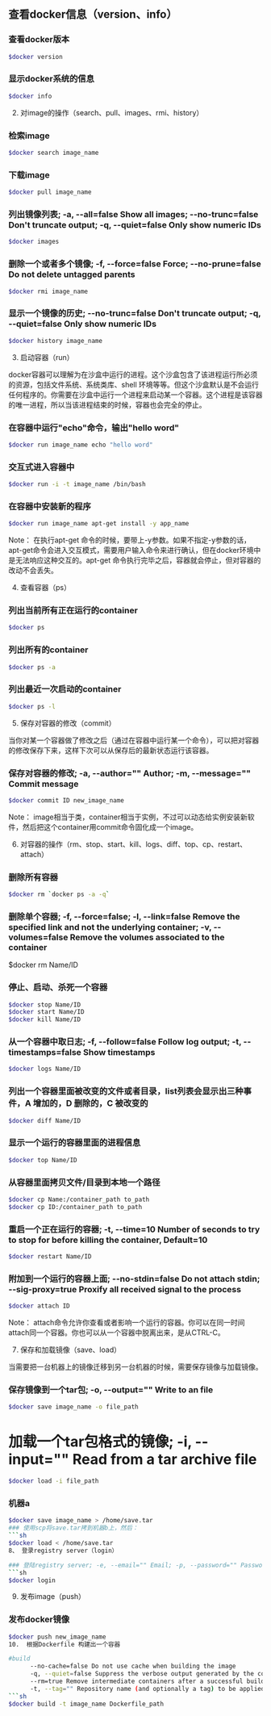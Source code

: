 ## 查看docker信息（version、info）

### 查看docker版本
```sh
$docker version
```

### 显示docker系统的信息
```sh
$docker info
```

2. 对image的操作（search、pull、images、rmi、history）

### 检索image
```sh
$docker search image_name
```

### 下载image
```sh
$docker pull image_name
```

### 列出镜像列表; -a, --all=false Show all images; --no-trunc=false Don't truncate output; -q, --quiet=false Only show numeric IDs
```sh
$docker images
```

### 删除一个或者多个镜像; -f, --force=false Force; --no-prune=false Do not delete untagged parents
```sh
$docker rmi image_name
```

### 显示一个镜像的历史; --no-trunc=false Don't truncate output; -q, --quiet=false Only show numeric IDs
```sh
$docker history image_name
```

3. 启动容器（run）

docker容器可以理解为在沙盒中运行的进程。这个沙盒包含了该进程运行所必须的资源，包括文件系统、系统类库、shell 环境等等。但这个沙盒默认是不会运行任何程序的。你需要在沙盒中运行一个进程来启动某一个容器。这个进程是该容器的唯一进程，所以当该进程结束的时候，容器也会完全的停止。

### 在容器中运行"echo"命令，输出"hello word"
```sh
$docker run image_name echo "hello word"
```

### 交互式进入容器中
```sh
$docker run -i -t image_name /bin/bash
```


### 在容器中安装新的程序
```sh
$docker run image_name apt-get install -y app_name
```

Note：  在执行apt-get 命令的时候，要带上-y参数。如果不指定-y参数的话，apt-get命令会进入交互模式，需要用户输入命令来进行确认，但在docker环境中是无法响应这种交互的。apt-get 命令执行完毕之后，容器就会停止，但对容器的改动不会丢失。

4. 查看容器（ps）

### 列出当前所有正在运行的container
```sh
$docker ps
```

### 列出所有的container
```sh
$docker ps -a
```

### 列出最近一次启动的container
```sh
$docker ps -l
```

5. 保存对容器的修改（commit）

当你对某一个容器做了修改之后（通过在容器中运行某一个命令），可以把对容器的修改保存下来，这样下次可以从保存后的最新状态运行该容器。

### 保存对容器的修改; -a, --author="" Author; -m, --message="" Commit message
```sh
$docker commit ID new_image_name
```

Note：  image相当于类，container相当于实例，不过可以动态给实例安装新软件，然后把这个container用commit命令固化成一个image。

6. 对容器的操作（rm、stop、start、kill、logs、diff、top、cp、restart、attach）

### 删除所有容器
```sh
$docker rm `docker ps -a -q`
```


### 删除单个容器; -f, --force=false; -l, --link=false Remove the specified link and not the underlying container; -v, --volumes=false Remove the volumes associated to the container
$docker rm Name/ID

### 停止、启动、杀死一个容器
```sh
$docker stop Name/ID
$docker start Name/ID
$docker kill Name/ID
```


### 从一个容器中取日志; -f, --follow=false Follow log output; -t, --timestamps=false Show timestamps
```sh
$docker logs Name/ID
```


### 列出一个容器里面被改变的文件或者目录，list列表会显示出三种事件，A 增加的，D 删除的，C 被改变的
```sh
$docker diff Name/ID
```

### 显示一个运行的容器里面的进程信息
```sh
$docker top Name/ID
```

### 从容器里面拷贝文件/目录到本地一个路径
```sh
$docker cp Name:/container_path to_path
$docker cp ID:/container_path to_path
```

### 重启一个正在运行的容器; -t, --time=10 Number of seconds to try to stop for before killing the container, Default=10
```sh
$docker restart Name/ID
```

### 附加到一个运行的容器上面; --no-stdin=false Do not attach stdin; --sig-proxy=true Proxify all received signal to the process
```sh
$docker attach ID
```

Note： attach命令允许你查看或者影响一个运行的容器。你可以在同一时间attach同一个容器。你也可以从一个容器中脱离出来，是从CTRL-C。

7. 保存和加载镜像（save、load）

当需要把一台机器上的镜像迁移到另一台机器的时候，需要保存镜像与加载镜像。

### 保存镜像到一个tar包; -o, --output="" Write to an file
```sh
$docker save image_name -o file_path
```

# 加载一个tar包格式的镜像; -i, --input="" Read from a tar archive file
```sh
$docker load -i file_path
```

### 机器a
```sh
$docker save image_name > /home/save.tar
### 使用scp将save.tar拷到机器b上，然后：
```sh
$docker load < /home/save.tar
8、 登录registry server（login）

### 登陆registry server; -e, --email="" Email; -p, --password="" Password; -u, --username="" Username
```sh
$docker login
```

9. 发布image（push）

### 发布docker镜像
```sh
$docker push new_image_name
10.  根据Dockerfile 构建出一个容器

#build
      --no-cache=false Do not use cache when building the image
      -q, --quiet=false Suppress the verbose output generated by the containers
      --rm=true Remove intermediate containers after a successful build
      -t, --tag="" Repository name (and optionally a tag) to be applied to the resulting image in case of success
```sh
$docker build -t image_name Dockerfile_path
```
